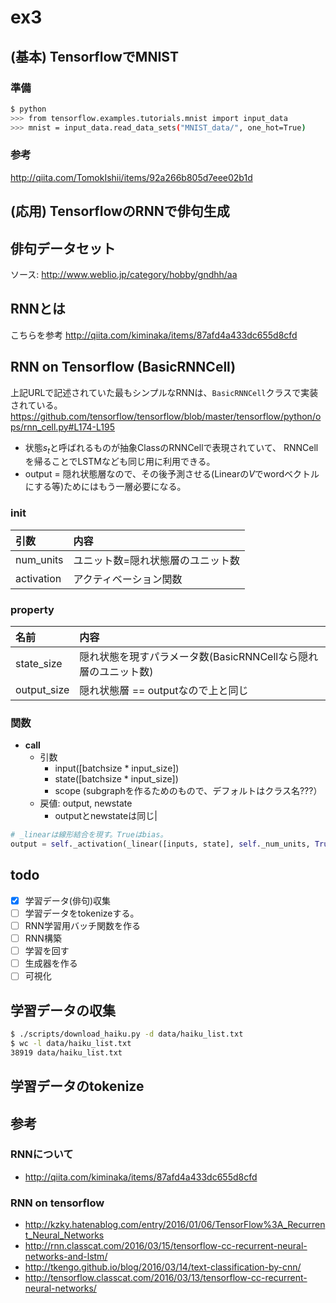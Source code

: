 # ex3

## (基本) TensorflowでMNIST

### 準備

```sh
$ python
>>> from tensorflow.examples.tutorials.mnist import input_data
>>> mnist = input_data.read_data_sets("MNIST_data/", one_hot=True)
```

### 参考
 
http://qiita.com/TomokIshii/items/92a266b805d7eee02b1d

## (応用) TensorflowのRNNで俳句生成

## 俳句データセット

ソース: http://www.weblio.jp/category/hobby/gndhh/aa

## RNNとは

こちらを参考
http://qiita.com/kiminaka/items/87afd4a433dc655d8cfd

## RNN on Tensorflow (BasicRNNCell)

上記URLで記述されていた最もシンプルなRNNは、`BasicRNNCell`クラスで実装されている。
https://github.com/tensorflow/tensorflow/blob/master/tensorflow/python/ops/rnn_cell.py#L174-L195

* 状態$s_t$と呼ばれるものが抽象ClassのRNNCellで表現されていて、
  RNNCellを帰ることでLSTMなども同じ用に利用できる。
* output = 隠れ状態層なので、その後予測させる(Linearの$V$でwordベクトルにする等)ためにはもう一層必要になる。


### __init__

|引数|内容| 
|:--|:--|
|num_units|ユニット数=隠れ状態層のユニット数|
|activation|アクティベーション関数|

### property

|名前|内容| 
|:--|:--|
|state_size|隠れ状態を現すパラメータ数(BasicRNNCellなら隠れ層のユニット数)|
|output_size|隠れ状態層 == outputなので上と同じ|

### 関数

* __call__
	* 引数
		* input([batchsize * input_size])
		* state([batchsize * input_size])
		* scope (subgraphを作るためのもので、デフォルトはクラス名???）
	* 戻値: output, newstate
		* outputとnewstateは同じ|

```python
# _linearは線形結合を現す。Trueはbias。
output = self._activation(_linear([inputs, state], self._num_units, True))
```

## todo

* [x] 学習データ(俳句)収集
* [ ] 学習データをtokenizeする。
* [ ] RNN学習用バッチ関数を作る
* [ ] RNN構築
* [ ] 学習を回す
* [ ] 生成器を作る
* [ ] 可視化

## 学習データの収集

```sh
$ ./scripts/download_haiku.py -d data/haiku_list.txt
$ wc -l data/haiku_list.txt
38919 data/haiku_list.txt
```

## 学習データのtokenize

## 参考

### RNNについて

* http://qiita.com/kiminaka/items/87afd4a433dc655d8cfd
### RNN on tensorflow

* http://kzky.hatenablog.com/entry/2016/01/06/TensorFlow%3A_Recurrent_Neural_Networks
* http://rnn.classcat.com/2016/03/15/tensorflow-cc-recurrent-neural-networks-and-lstm/
* http://tkengo.github.io/blog/2016/03/14/text-classification-by-cnn/
* http://tensorflow.classcat.com/2016/03/13/tensorflow-cc-recurrent-neural-networks/
